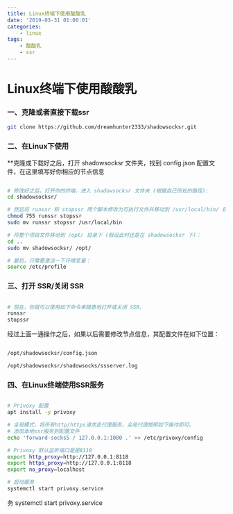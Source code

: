 ```yaml
---
title: Linux终端下使用酸酸乳
date: '2019-03-31 01:00:01'
categories:
    - linux
tags:
    - 酸酸乳
    - ssr
---
```


# Linux终端下使用酸酸乳

### 一、克隆或者直接下载ssr

``` bash
git clone https://github.com/dreamhunter2333/shadowsocksr.git
```

### 二、在Linux下使用

**克隆或下载好之后，打开 shadowsocksr 文件夹，找到 config.json 配置文件，在这里填写好你相应的节点信息

``` bash

# 修改好之后，打开你的终端，进入 shadowsocksr 文件夹 (根据自己所处的路径):
cd shadowsocksr/

# 然后将 runssr 和 stopssr 两个脚本修改为可执行文件并移动到 /usr/local/bin/ 目录下，这样将其添加到了环境变量中，以后输入命令就可执行:
chmod 755 runssr stopssr
sudo mv runssr stopssr /usr/local/bin

# 将整个项目文件移动到 /opt/ 目录下 (假设此时还是在 shadowsocksr 下)：
cd ..
sudo mv shadowsocksr/ /opt/

# 最后，只需要激活一下环境变量：
source /etc/profile

```

### 三、打开 SSR/关闭 SSR

``` bash

# 现在，你就可以使用如下命令来随意地打开或关闭 SSR。
runssr
stopssr

```

经过上面一通操作之后，如果以后需要修改节点信息，其配置文件在如下位置：

``` bash

/opt/shadowsocksr/config.json

/opt/shadowsocksr/shadowsocks/ssserver.log

```

### 四、在Linux终端使用SSR服务

``` bash

# Privoxy 配置
apt install -y privoxy

# 全局模式，将所有http/https请求走代理服务，全局代理按照如下操作即可。
# 添加本地ssr服务到配置文件
echo 'forward-socks5 / 127.0.0.1:1080 .' >> /etc/privoxy/config

# Privoxy 默认监听端口是是8118
export http_proxy=http://127.0.0.1:8118
export https_proxy=http://127.0.0.1:8118
export no_proxy=localhost

# 启动服务
systemctl start privoxy.service

```
务
systemctl start privoxy.service

```

